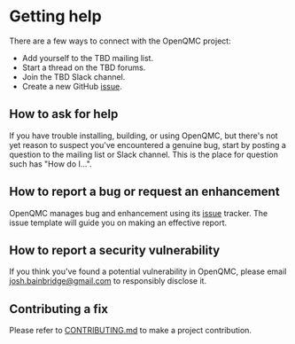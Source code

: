 # Getting help

There are a few ways to connect with the OpenQMC project:

- Add yourself to the TBD mailing list.
- Start a thread on the TBD forums.
- Join the TBD Slack channel.
- Create a new GitHub [issue](https://github.com/AcademySoftwareFoundation/openqmc/issues).

## How to ask for help

If you have trouble installing, building, or using OpenQMC, but there's not yet reason to suspect you've encountered a genuine bug, start by posting a question to the mailing list or Slack channel. This is the place for question such has "How do I...".

## How to report a bug or request an enhancement

OpenQMC manages bug and enhancement using its [issue](https://github.com/AcademySoftwareFoundation/openqmc/issues) tracker. The issue template will guide you on making an effective report.

## How to report a security vulnerability

If you think you've found a potential vulnerability in OpenQMC, please email josh.bainbridge@gmail.com to responsibly disclose it.

## Contributing a fix

Please refer to [CONTRIBUTING.md](CONTRIBUTING.md) to make a project contribution.
